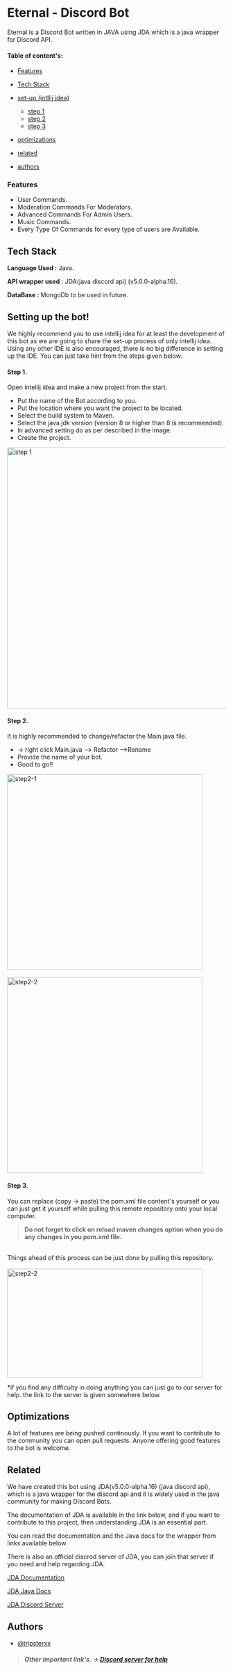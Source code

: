# Eternal - Discord Bot

Eternal is a Discord Bot written in JAVA using JDA which is a java wrapper for Discord API.

#### Table of content's:
- [Features](#features)

- [Tech Stack](#tech-stack)

- [set-up (intllij idea)](#setting-up-the-bot)
  - [step 1](#step-1)
  - [step 2](#step-2)
  - [step 3](#step-3)

- [optimizations](#optimizations)

- [related](#related)

- [authors](#authors)
### Features

- User Commands.
- Moderation Commands For Moderators.
- Advanced Commands For Admin Users.
- Music Commands.
- Every Type Of Commands for every type of users are Available.

## Tech Stack

**Language Used :** Java.

**API wrapper used :** JDA(java discord api) (v5.0.0-alpha.16).

**DataBase :** MongoDb to be used in future.

## Setting up the bot!

We highly recommend you to use intellij idea for at least the development of this bot as we are going to share the set-up process of only intellij idea. Using any other IDE is also encouraged, there is no big difference in setting up the IDE. You can just take hint from the steps given below.

#### Step 1. 
Open intellij idea and make a new project from the start.

- Put the name of the Bot according to you.
- Put the location where you want the project to be located.
- Select the build system to Maven.
- Select the java jdk version (version 8 or higher than 8 is recommended).
- In advanced setting do as per described in the image.
- Create the project.

<img src="https://cdn.discordapp.com/attachments/999332296396124251/999658678837850132/step1.png" width="600" height= "600" alt="step 1">

#### Step 2.
It is highly recommended to change/refactor the Main.java file.
- -> right click Main.java --> Refactor -->Rename
- Provide the name of your bot.
- Good to go!!

<img src="https://cdn.discordapp.com/attachments/999332296396124251/999658731044339863/step2.png" width="450" alt="step2-1">
<br />
<br />
<img src="https://cdn.discordapp.com/attachments/999332296396124251/999658766058389526/step3.png" width="450" alt="step2-2">


#### Step 3.
You can replace (copy -> paste) the pom.xml file content's yourself or you can just get it yourself while pulling this remote repository onto your local computer. 

>**Do not forget to click on reload maven changes option when you do any changes in you pom.xml file.**

<br />
Things ahead of this process can be just done by pulling this repository.
<br /> 
<br /> 
<img src="https://cdn.discordapp.com/attachments/999332296396124251/999658834652057700/step4.png" width="450" height = "250" alt="step2-2">

*if you find any difficulty in doing anything you can just go to our server for help. the link to the server is given somewhere below.

## Optimizations

A lot of features are being pushed continously. If you want to contribute to the community you can open pull requests.
Anyone offering good features to the bot is welcome.

## Related

We have created this bot using JDA(v5.0.0-alpha.16) (java discord api), which is a java wrapper for the discord api and it is widely used in the java community for making Discord Bots.
  
The documentation of JDA is available in the link below, and if you want to contribute to this project, then understanding JDA is an essential part.
  
  You can read the documentation and the Java docs for the wrapper from links available below.
  
  There is also an official discrod server of JDA, you can join that server if you need and help regarding JDA.

[JDA Documentation](https://github.com/matiassingers/awesome-readme)
  
[JDA Java Docs](https://ci.dv8tion.net/job/JDA5/javadoc/)

[JDA Discord Server](https://discord.gg/jda)

## Authors

- [@tripsterxx](https://github.com/tripsterxx)

>##### Other important link's. -> [Discord server for help](https://discord.gg/mAdWzmBkGF)
